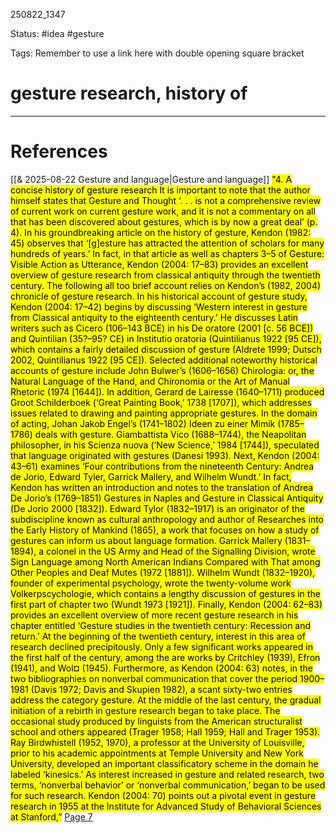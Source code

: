 
250822_1347

Status: #idea #gesture 

Tags:
Remember to use a link here with double opening square bracket
# gesture research, history of


---
# References
[[& 2025-08-22 Gesture and language|Gesture and language]]
 <mark class="hltr-yellow">"4. A concise history of gesture research  It is important to note that the author himself states that Gesture and Thought ‘. . . is not a comprehensive review of current work on current gesture work, and it is not a commentary on all that has been discovered about gestures, which is by now a great deal’ (p. 4). In his groundbreaking article on the history of gesture, Kendon (1982: 45) observes that ‘[g]esture has attracted the attention of scholars for many hundreds of years.’ In fact, in that article as well as chapters 3–5 of Gesture: Visible Action as Utterance, Kendon (2004: 17–83) provides an excellent overview of gesture research from classical antiquity through the twentieth century. The following all too brief account relies on Kendon’s (1982, 2004) chronicle of gesture research. In his historical account of gesture study, Kendon (2004: 17–42) begins by discussing ‘Western interest in gesture from Classical antiquity to the eighteenth century.’ He discusses Latin writers such as Cicero (106–143 BCE) in his De oratore (2001 [c. 56 BCE]) and Quintilian (35?–95? CE) in Institutio oratoria (Quintilianus 1922 [95 CE]), which contains a fairly detailed discussion of gesture (Aldrete 1999; Dutsch 2002, Quintilianus 1922 [95 CE]). Selected additional noteworthy historical accounts of gesture include John Bulwer’s (1606–1656) Chirologia: or, the Natural Language of the Hand, and Chironomia or the Art of Manual Rhetoric (1974 [1644]). In addition, Gerard de Lairesse (1640–1711) produced Groot Schilderboek (‘Great Painting Book,’ 1738 [1707]), which addresses issues related to drawing and painting appropriate gestures. In the domain of acting, Johan Jakob Engel’s (1741–1802) Ideen zu einer Mimik (1785–1786) deals with gesture. Giambattista Vico (1688–1744), the Neapolitan philosopher, in his Scienza nuova (‘New Science,’ 1984 [1744]), speculated that language originated with gestures (Danesi 1993). Next, Kendon (2004: 43–61) examines ‘Four contributions from the nineteenth Century: Andrea de Jorio, Edward Tyler, Garrick Mallery, and Wilhelm Wundt.’ In fact, Kendon has written an introduction and notes to the translation of Andrea De Jorio’s (1769–1851) Gestures in Naples and Gesture in Classical Antiquity (De Jorio 2000 [1832]). Edward Tylor (1832–1917) is an originator of the subdiscipline known as cultural anthropology and author of Researches into the Early History of Mankind (1865), a work that focuses on how a study of gestures can inform us about language formation. Garrick Mallery (1831–1894), a colonel in the US Army and Head of the Signalling Division, wrote Sign Language among North American Indians Compared with That among Other Peoples and Deaf Mutes (1972 [1881]). Wilhelm Wundt (1832–1920), founder of experimental psychology, wrote the twenty-volume work Volkerpscychologie, which contains a lengthy discussion of gestures in the first part of chapter two (Wundt 1973 [1921]). Finally, Kendon (2004: 62–83) provides an excellent overview of more recent gesture research in his chapter entitled ‘Gesture studies in the twentieth century: Recession and return.’ At the beginning of the twentieth century, interest in this area of research declined precipitously. Only a few significant works appeared in the first half of the century, among the are works by Critchley (1939), Efron (1941), and Wol¤ (1945). Furthermore, as Kendon (2004: 63) notes, in the two bibliographies on nonverbal communication that cover the period 1900–1981 (Davis 1972; Davis and Skupien 1982), a scant sixty-two entries address the category gesture. At the middle of the last century, the gradual initiation of a rebirth in gesture research began to take place. The occasional study produced by linguists from the American structuralist school and others appeared (Trager 1958; Hall 1959; Hall and Trager 1953). Ray Birdwhistell (1952, 1970), a professor at the University of Louisville, prior to his academic appointments at Temple University and New York University, developed an important classificatory scheme in the domain he labeled ‘kinesics.’ As interest increased in gesture and related research, two terms, ‘nonverbal behavior’ or ‘nonverbal communication,’ began to be used for such research. Kendon (2004: 70) points out a pivotal event in gesture research in 1955 at the Institute for Advanced Study of Behavioral Sciences at Stanford,”</mark> [Page 7](zotero://open-pdf/library/items/87T92G49?page=7&annotation=JFX73IWG) 


